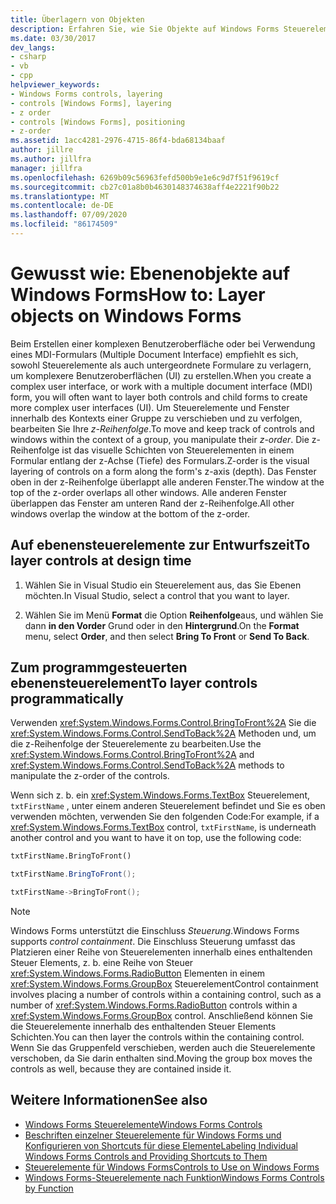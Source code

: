 ```yaml
---
title: Überlagern von Objekten
description: Erfahren Sie, wie Sie Objekte auf Windows Forms Steuerelementen und untergeordneten Formularen Ebenen, um komplexere Benutzeroberflächen zu erstellen.
ms.date: 03/30/2017
dev_langs:
- csharp
- vb
- cpp
helpviewer_keywords:
- Windows Forms controls, layering
- controls [Windows Forms], layering
- z order
- controls [Windows Forms], positioning
- z-order
ms.assetid: 1acc4281-2976-4715-86f4-bda68134baaf
author: jillre
ms.author: jillfra
manager: jillfra
ms.openlocfilehash: 6269b09c56963fefd500b9e1e6c9d7f51f9619cf
ms.sourcegitcommit: cb27c01a8b0b4630148374638aff4e2221f90b22
ms.translationtype: MT
ms.contentlocale: de-DE
ms.lasthandoff: 07/09/2020
ms.locfileid: "86174509"
---
```

# <a name="how-to-layer-objects-on-windows-forms"></a><span data-ttu-id="5ff2d-103">Gewusst wie: Ebenenobjekte auf Windows Forms</span><span class="sxs-lookup"><span data-stu-id="5ff2d-103">How to: Layer objects on Windows Forms</span></span>

<span data-ttu-id="5ff2d-104">Beim Erstellen einer komplexen Benutzeroberfläche oder bei Verwendung eines MDI-Formulars (Multiple Document Interface) empfiehlt es sich, sowohl Steuerelemente als auch untergeordnete Formulare zu verlagern, um komplexere Benutzeroberflächen (UI) zu erstellen.</span><span class="sxs-lookup"><span data-stu-id="5ff2d-104">When you create a complex user interface, or work with a multiple document interface (MDI) form, you will often want to layer both controls and child forms to create more complex user interfaces (UI).</span></span> <span data-ttu-id="5ff2d-105">Um Steuerelemente und Fenster innerhalb des Kontexts einer Gruppe zu verschieben und zu verfolgen, bearbeiten Sie Ihre *z-Reihenfolge*.</span><span class="sxs-lookup"><span data-stu-id="5ff2d-105">To move and keep track of controls and windows within the context of a group, you manipulate their *z-order*.</span></span> <span data-ttu-id="5ff2d-106">Die z-Reihenfolge ist das visuelle Schichten von Steuerelementen in einem Formular entlang der z-Achse (Tiefe) des Formulars.</span><span class="sxs-lookup"><span data-stu-id="5ff2d-106">Z-order is the visual layering of controls on a form along the form's z-axis (depth).</span></span> <span data-ttu-id="5ff2d-107">Das Fenster oben in der z-Reihenfolge überlappt alle anderen Fenster.</span><span class="sxs-lookup"><span data-stu-id="5ff2d-107">The window at the top of the z-order overlaps all other windows.</span></span> <span data-ttu-id="5ff2d-108">Alle anderen Fenster überlappen das Fenster am unteren Rand der z-Reihenfolge.</span><span class="sxs-lookup"><span data-stu-id="5ff2d-108">All other windows overlap the window at the bottom of the z-order.</span></span>

## <a name="to-layer-controls-at-design-time"></a><span data-ttu-id="5ff2d-109">Auf ebenensteuerelemente zur Entwurfszeit</span><span class="sxs-lookup"><span data-stu-id="5ff2d-109">To layer controls at design time</span></span>

1. <span data-ttu-id="5ff2d-110">Wählen Sie in Visual Studio ein Steuerelement aus, das Sie Ebenen möchten.</span><span class="sxs-lookup"><span data-stu-id="5ff2d-110">In Visual Studio, select a control that you want to layer.</span></span>

2. <span data-ttu-id="5ff2d-111">Wählen Sie im Menü **Format** die Option **Reihenfolge**aus, und wählen Sie dann **in den Vorder** Grund oder in den **Hintergrund**.</span><span class="sxs-lookup"><span data-stu-id="5ff2d-111">On the **Format** menu, select **Order**, and then select **Bring To Front** or **Send To Back**.</span></span>

## <a name="to-layer-controls-programmatically"></a><span data-ttu-id="5ff2d-112">Zum programmgesteuerten ebenensteuerelement</span><span class="sxs-lookup"><span data-stu-id="5ff2d-112">To layer controls programmatically</span></span>

<span data-ttu-id="5ff2d-113">Verwenden <xref:System.Windows.Forms.Control.BringToFront%2A> Sie die <xref:System.Windows.Forms.Control.SendToBack%2A> Methoden und, um die z-Reihenfolge der Steuerelemente zu bearbeiten.</span><span class="sxs-lookup"><span data-stu-id="5ff2d-113">Use the <xref:System.Windows.Forms.Control.BringToFront%2A> and <xref:System.Windows.Forms.Control.SendToBack%2A> methods to manipulate the z-order of the controls.</span></span>

<span data-ttu-id="5ff2d-114">Wenn sich z. b. ein <xref:System.Windows.Forms.TextBox> Steuerelement, `txtFirstName` , unter einem anderen Steuerelement befindet und Sie es oben verwenden möchten, verwenden Sie den folgenden Code:</span><span class="sxs-lookup"><span data-stu-id="5ff2d-114">For example, if a <xref:System.Windows.Forms.TextBox> control, `txtFirstName`, is underneath another control and you want to have it on top, use the following code:</span></span>

```vb
txtFirstName.BringToFront()
```

```csharp
txtFirstName.BringToFront();
```

```cpp
txtFirstName->BringToFront();
```

> [!NOTE]
> <span data-ttu-id="5ff2d-115">Windows Forms unterstützt die Einschluss *Steuerung*.</span><span class="sxs-lookup"><span data-stu-id="5ff2d-115">Windows Forms supports *control containment*.</span></span> <span data-ttu-id="5ff2d-116">Die Einschluss Steuerung umfasst das Platzieren einer Reihe von Steuerelementen innerhalb eines enthaltenden Steuer Elements, z. b. eine Reihe von Steuer <xref:System.Windows.Forms.RadioButton> Elementen in einem <xref:System.Windows.Forms.GroupBox> Steuerelement</span><span class="sxs-lookup"><span data-stu-id="5ff2d-116">Control containment involves placing a number of controls within a containing control, such as a number of <xref:System.Windows.Forms.RadioButton> controls within a <xref:System.Windows.Forms.GroupBox> control.</span></span> <span data-ttu-id="5ff2d-117">Anschließend können Sie die Steuerelemente innerhalb des enthaltenden Steuer Elements Schichten.</span><span class="sxs-lookup"><span data-stu-id="5ff2d-117">You can then layer the controls within the containing control.</span></span> <span data-ttu-id="5ff2d-118">Wenn Sie das Gruppenfeld verschieben, werden auch die Steuerelemente verschoben, da Sie darin enthalten sind.</span><span class="sxs-lookup"><span data-stu-id="5ff2d-118">Moving the group box moves the controls as well, because they are contained inside it.</span></span>

## <a name="see-also"></a><span data-ttu-id="5ff2d-119">Weitere Informationen</span><span class="sxs-lookup"><span data-stu-id="5ff2d-119">See also</span></span>

- [<span data-ttu-id="5ff2d-120">Windows Forms Steuerelemente</span><span class="sxs-lookup"><span data-stu-id="5ff2d-120">Windows Forms Controls</span></span>](index.md)
- [<span data-ttu-id="5ff2d-121">Beschriften einzelner Steuerelemente für Windows Forms und Konfigurieren von Shortcuts für diese Elemente</span><span class="sxs-lookup"><span data-stu-id="5ff2d-121">Labeling Individual Windows Forms Controls and Providing Shortcuts to Them</span></span>](labeling-individual-windows-forms-controls-and-providing-shortcuts-to-them.md)
- [<span data-ttu-id="5ff2d-122">Steuerelemente für Windows Forms</span><span class="sxs-lookup"><span data-stu-id="5ff2d-122">Controls to Use on Windows Forms</span></span>](controls-to-use-on-windows-forms.md)
- [<span data-ttu-id="5ff2d-123">Windows Forms-Steuerelemente nach Funktion</span><span class="sxs-lookup"><span data-stu-id="5ff2d-123">Windows Forms Controls by Function</span></span>](windows-forms-controls-by-function.md)
